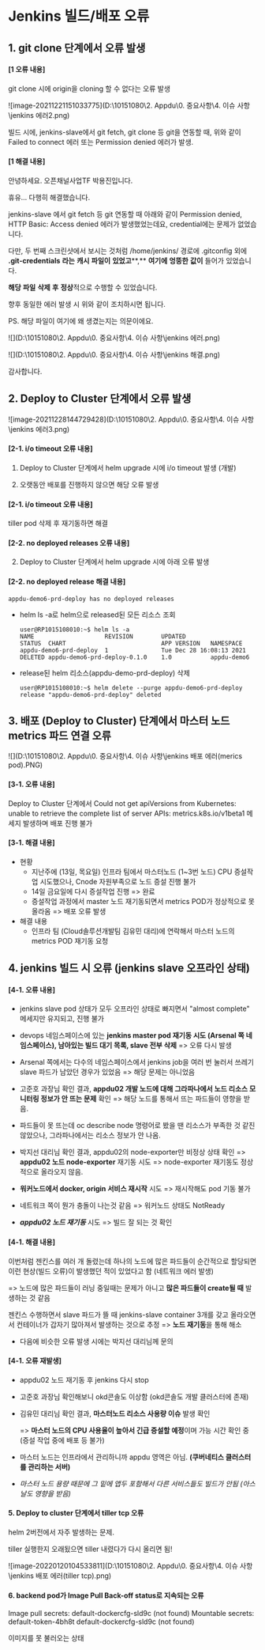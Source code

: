 # Jenkins 빌드/배포 오류

## 1. git clone 단계에서 오류 발생

#### [1 오류 내용] 

git clone 시에 origin을 cloning 할 수 없다는 오류 발생

![image-20211221151033775](D:\10151080\2. Appdu\0. 중요사항\4. 이슈 사항\jenkins 에러2.png)

빌드 시에, jenkins-slave에서 git fetch, git clone 등 git을 연동할 때, 위와 같이 Failed to connect 에러 또는 Permission denied 에러가 발생.



#### [1 해결 내용]

안녕하세요. 오픈채널사업TF 박용진입니다.

휴유... 다행히 해결했습니다.

 

jenkins-slave 에서 git fetch 등 git 연동할 때 아래와 같이 Permission denied, HTTP Basic: Access denied 에러가 발생했었는데요, credential에는 문제가 없었습니다.

다만, 두 번째 스크린샷에서 보시는 것처럼 /home/jenkins/ 경로에 .gitconfig 외에 **.git-credentials** **라는** **캐시** **파일이** **있었고****,** **여기에** **엉뚱한** **값이** 들어가 있었습니다.

 

**해당** **파일** **삭제** **후** **정상**적으로 수행할 수 있었습니다.

향후 동일한 에러 발생 시 위와 같이 조치하시면 됩니다.

 

PS. 해당 파일이 여기에 왜 생겼는지는 의문이에요.

 ![](D:\10151080\2. Appdu\0. 중요사항\4. 이슈 사항\jenkins 에러.png)

 ![](D:\10151080\2. Appdu\0. 중요사항\4. 이슈 사항\jenkins 해결.png)

감사합니다.



## 2. Deploy to Cluster 단계에서 오류 발생

![image-20211228144729428](D:\10151080\2. Appdu\0. 중요사항\4. 이슈 사항\jenkins 에러3.png)

#### [2-1. i/o timeout 오류 내용]

1) Deploy to Cluster 단계에서 helm upgrade 시에 i/o timeout 발생 (개발)

2) 오랫동안 배포를 진행하지 않으면 해당 오류 발생

#### [2-1. i/o timeout 오류 내용]

tiller pod 삭제 후 재기동하면 해결



#### [2-2. no deployed releases 오류 내용]

2) Deploy to Cluster 단계에서 helm upgrade 시에 아래 오류 발생

#### [2-2. no deployed release 해결 내용]

```
appdu-demo6-prd-deploy has no deployed releases
```

- helm ls -a로 helm으로 released된 모든 리소스 조회

  ```
  user@RP1015108010:~$ helm ls -a
  NAME                    REVISION        UPDATED                         STATUS  CHART                           APP VERSION   NAMESPACE
  appdu-demo6-prd-deploy  1               Tue Dec 28 16:08:13 2021        DELETED appdu-demo6-prd-deploy-0.1.0    1.0           appdu-demo6
  ```

- release된 helm 리소스(appdu-demo-prd-deploy) 삭제

  ```
  user@RP1015108010:~$ helm delete --purge appdu-demo6-prd-deploy
  release "appdu-demo6-prd-deploy" deleted
  ```

  

## 3. 배포 (Deploy to Cluster) 단계에서 마스터 노드 metrics 파드 연결 오류

![](D:\10151080\2. Appdu\0. 중요사항\4. 이슈 사항\jenkins 배포 에러(merics pod).PNG)



#### [3-1. 오류 내용]

Deploy to Cluster 단계에서 Could not get apiVersions from Kubernetes: unable to retrieve the complete list of server APIs: metrics.k8s.io/v1beta1 메세지 발생하며 배포 진행 불가

#### [3-1. 해결 내용]

- 현황
  - 지난주에 (13일, 목요일) 인프라 팀에서 마스터노드 (1~3번 노드) CPU 증설작업 시도했으나, Cnode 자원부족으로 노드 증설 진행 불가
  - 14일 금요일에 다시 증설작업 진행 => 완료
  - 증설작업 과정에서 master 노드 재기동되면서 metrics POD가 정상적으로 못 올라옴 => 배포 오류 발생
- 해결 내용
  - 인프라 팀 (Cloud솔루션개발팀 김유민 대리)에 연락해서 마스터 노드의 metrics POD 재기동 요청

 

## 4. jenkins 빌드 시 오류 (jenkins slave 오프라인 상태)

#### [4-1. 오류 내용]

- jenkins slave pod 상태가 모두 오프라인 상태로 빠지면서 "almost complete" 메세지만 유지되고, 진행 불가
- devops 네임스페이스에 있는 **jenkins master pod 재기동 시도 (Arsenal 쪽 네임스페이스), 남아있는 빌드 대기 목록, slave 전부 삭제** => 오류 다시 발생
- Arsenal 쪽에서는 다수의 네임스페이스에서 jenkins job을 여러 번 눌러서 쓰레기 slave 파드가 남았던 경우가 있었음 => 해당 문제는 아니었음



- 고준호 과장님 확인 결과, **appdu02 개발 노드에 대해 그라파나에서 노드 리소스 모니터링 정보가 안 뜨는 문제** 확인 => 해당 노드를 통해서 뜨는 파드들이 영향을 받음.
- 파드들이 못 뜨는데 oc describe node 명령어로 봤을 땐 리소스가 부족한 것 같진 않았으나, 그라파나에서는 리소스 정보가 안 나옴.



- 박지선 대리님 확인 결과, appdu02의 node-exporter만 비정상 상태 확인 => **appdu02 노드 node-exporter** 재기동 시도 => node-exporter 재기동도 정상적으로 올라오지 않음.

- **워커노드에서 docker, origin 서비스 재시작** 시도 => 재시작해도 pod 기동 불가

- 네트워크 쪽이 뭔가 충돌이 나는것 같음 => 워커노드 상태도 NotReady

- ***appdu02 노드 재기동*** 시도 => 빌드 잘 되는 것 확인



#### [4-1. 해결 내용]

이번처럼 젠킨스를 여러 개 돌렸는데 하나의 노드에 많은 파드들이 순간적으로 할당되면 이런 현상(빌드 오류)이 발생했던 적이 있었다고 함 (네트워크 에러 발생)

=> 노드에 많은 파드들이 러닝 중일때는 문제가 아니고 **많은 파드들이 create될 때** 발생하는 것 같음

젠킨스 수행하면서 slave 파드가 뜰 때 jenkins-slave container 3개를 갖고 올라오면서 컨테이너가 갑자기 많아져서 발생하는 것으로 추정 => **노드 재기동**을 통해 해소

- 다음에 비슷한 오류 발생 시에는 박지선 대리님께 문의



#### [4-1. 오류 재발생]

- appdu02 노드 재기동 후 jenkins 다시 stop

- 고준호 과장님 확인해보니 okd콘솔도 이상함 (okd콘솔도 개발 클러스터에 존재)

- 김유민 대리님 확인 결과, **마스터노드 리소스 사용량 이슈** 발생 확인

  => **마스터 노드의 CPU 사용율이 높아서 긴급 증설할 예정**이며 가능 시간 확인 중 (증설 작업 중에 배포 등 불가)

- 마스터 노드는 인프라에서 관리하니까 appdu 영역은 아님. **(쿠버네티스 클러스터를 관리하는 서버)**

- *마스터 노드 용량 때문에 그 밑에 앱두 포함해서 다른 서비스들도 빌드가 안됨 (아스날도 영향을 받음)*



#### 5. Deploy to cluster 단계에서 tiller tcp 오류

helm 2버전에서 자주 발생하는 문제.

tiller 실행한지 오래됬으면 tiller 내렸다가 다시 올리면 됨!

![image-20220120104533811](D:\10151080\2. Appdu\0. 중요사항\4. 이슈 사항\jenkins 배포 에러(tiller tcp).png)



#### 6. backend pod가 Image Pull Back-off status로 지속되는 오류

Image pull secrets:  default-dockercfg-sld9c (not found)
Mountable secrets:   default-token-4bh8t
                     			default-dockercfg-sld9c (not found)



이미지를 못 불러오는 상태